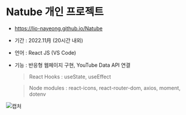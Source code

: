 # Natube 개인 프로젝트
- https://lio-nayeong.github.io/Natube
- 기간 : 2022.11月 (20시간 내외)
- 언어 : React JS (VS Code)
- 기능 : 반응형 웹페이지 구현, YouTube Data API 연결
  > React Hooks : useState, useEffect
  
  > Node modules : react-icons, react-router-dom, axios, moment, dotenv

![캡처](https://user-images.githubusercontent.com/118183308/201982777-41cf1510-1618-408f-95c5-995e4323bb8f.JPG)
